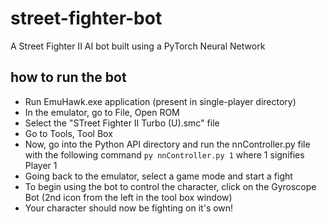 # street-fighter-bot
A Street Fighter II AI bot built using a PyTorch Neural Network

## how to run the bot
- Run EmuHawk.exe application (present in single-player directory)
- In the emulator, go to File, Open ROM
- Select the "STreet Fighter II Turbo (U).smc" file
- Go to Tools, Tool Box
- Now, go into the Python API directory and run the nnController.py file with the following command ```py nnController.py 1``` where 1 signifies Player 1
- Going back to the emulator, select a game mode and start a fight
- To begin using the bot to control the character, click on the Gyroscope Bot (2nd icon from the left in the tool box window)
- Your character should now be fighting on it's own!
